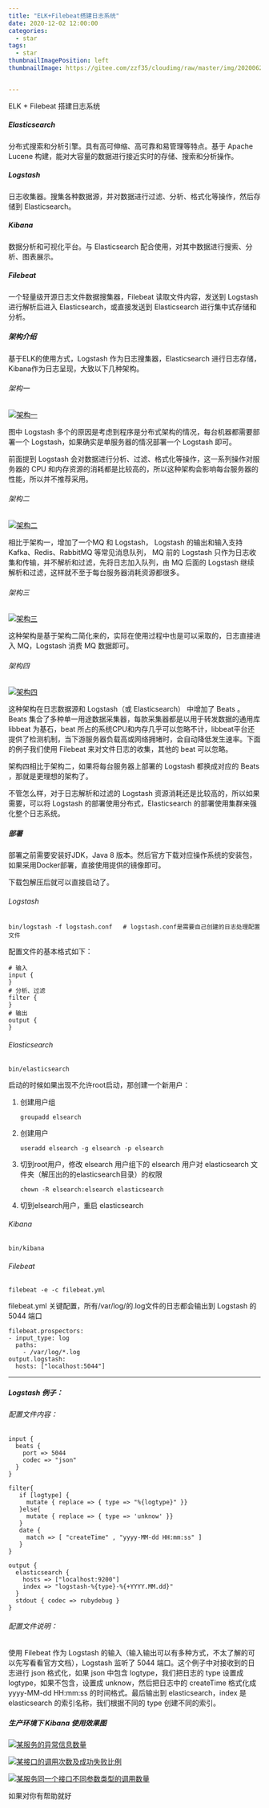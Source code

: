 ```yaml
---
title: "ELK+Filebeat搭建日志系统"
date: 2020-12-02 12:00:00
categories:
  - star
tags:
  - star
thumbnailImagePosition: left
thumbnailImage: https://gitee.com/zzf35/cloudimg/raw/master/img/20200622193715.jpg


---
```


 ELK + Filebeat 搭建日志系统

<!--more-->

##### Elasticsearch

分布式搜索和分析引擎。具有高可伸缩、高可靠和易管理等特点。基于 Apache Lucene 构建，能对大容量的数据进行接近实时的存储、搜索和分析操作。

##### Logstash

日志收集器。搜集各种数据源，并对数据进行过滤、分析、格式化等操作，然后存储到 Elasticsearch。

##### Kibana

数据分析和可视化平台。与 Elasticsearch 配合使用，对其中数据进行搜索、分析、图表展示。

##### Filebeat

一个轻量级开源日志文件数据搜集器，Filebeat 读取文件内容，发送到 Logstash 进行解析后进入 Elasticsearch，或直接发送到 Elasticsearch 进行集中式存储和分析。

##### 架构介绍

基于ELK的使用方式，Logstash 作为日志搜集器，Elasticsearch 进行日志存储，Kibana作为日志呈现，大致以下几种架构。

###### 架构一

[![架构一](https://beckjin.com/img/elk/architecture1.png)](https://beckjin.com/img/elk/architecture1.png)

图中 Logstash 多个的原因是考虑到程序是分布式架构的情况，每台机器都需要部署一个 Logstash，如果确实是单服务器的情况部署一个 Logstash 即可。

前面提到 Logstash 会对数据进行分析、过滤、格式化等操作，这一系列操作对服务器的 CPU 和内存资源的消耗都是比较高的，所以这种架构会影响每台服务器的性能，所以并不推荐采用。

###### 架构二

[![架构二](https://beckjin.com/img/elk/architecture2.png)](https://beckjin.com/img/elk/architecture2.png)

相比于架构一，增加了一个MQ 和 Logstash， Logstash 的输出和输入支持 Kafka、Redis、RabbitMQ 等常见消息队列， MQ 前的 Logstash 只作为日志收集和传输，并不解析和过滤，先将日志加入队列，由 MQ 后面的
Logstash 继续解析和过滤，这样就不至于每台服务器消耗资源都很多。

###### 架构三

[![架构三](https://beckjin.com/img/elk/architecture3.png)](https://beckjin.com/img/elk/architecture3.png)

这种架构是基于架构二简化来的，实际在使用过程中也是可以采取的，日志直接进入 MQ，Logstash 消费 MQ 数据即可。

###### 架构四

[![架构四](https://beckjin.com/img/elk/architecture4.png)](https://beckjin.com/img/elk/architecture4.png)

这种架构在日志数据源和 Logstash（或 Elasticsearch） 中增加了 Beats 。Beats 集合了多种单一用途数据采集器，每款采集器都是以用于转发数据的通用库 libbeat 为基石，beat 所占的系统CPU和内存几乎可以忽略不计，libbeat平台还提供了检测机制，当下游服务器负载高或网络拥堵时，会自动降低发生速率。下面的例子我们使用 Filebeat 来对文件日志的收集，其他的 beat 可以忽略。

架构四相比于架构二，如果将每台服务器上部署的 Logstash 都换成对应的 Beats ，那就是更理想的架构了。

不管怎么样，对于日志解析和过滤的 Logstash 资源消耗还是比较高的，所以如果需要，可以将 Logstash 的部署使用分布式，Elasticsearch 的部署使用集群来强化整个日志系统。

##### 部署

部署之前需要安装好JDK，Java 8 版本。然后官方下载对应操作系统的安装包，如果采用Docker部署，直接使用提供的镜像即可。

下载包解压后就可以直接启动了。

###### Logstash

```
bin/logstash -f logstash.conf   # logstash.conf是需要自己创建的日志处理配置文件
```

配置文件的基本格式如下：

```
# 输入
input { 
}
# 分析、过滤
filter { 
}
# 输出
output { 
}
```



###### Elasticsearch

```
bin/elasticsearch
```

启动的时候如果出现不允许root启动，那创建一个新用户：

1. 创建用户组

   ```
   groupadd elsearch
   ```

2. 创建用户

   ```
   useradd elsearch -g elsearch -p elsearch
   ```

3. 切到root用户，修改 elsearch 用户组下的 elsearch 用户对 elasticsearch 文件夹（解压出的的elasticsearch目录）的权限

   ```
   chown -R elsearch:elsearch elasticsearch
   ```

4. 切到elsearch用户，重启 elasticsearch

###### Kibana

```
bin/kibana
```

###### Filebeat

```
filebeat -e -c filebeat.yml
```

filebeat.yml 关键配置，所有/var/log/的.log文件的日志都会输出到 Logstash 的 5044 端口

```
filebeat.prospectors:
- input_type: log
  paths:
	- /var/log/*.log
output.logstash:
  hosts: ["localhost:5044"]
```



------

##### Logstash 例子：

###### 配置文件内容：

```
input {
  beats {
    port => 5044
    codec => "json"
  }
}

filter{
   if [logtype] {
     mutate { replace => { type => "%{logtype}" }}
   }else{
     mutate { replace => { type => 'unknow' }}
   }
   date {
     match => [ "createTime" , "yyyy-MM-dd HH:mm:ss" ]
   }
}

output {
  elasticsearch {
    hosts => ["localhost:9200"]
    index => "logstash-%{type}-%{+YYYY.MM.dd}"
  }
  stdout { codec => rubydebug }
}
```

###### 配置文件说明：

使用 Filebeat 作为 Logstash 的输入（输入输出可以有多种方式，不太了解的可以先写看看官方文档），Logstash 监听了 5044 端口。这个例子中对接收到的日志进行 json 格式化，如果 json 中包含 logtype，我们把日志的
type 设置成 logtype，如果不包含，设置成 unknow，然后把日志中的
createTime 格式化成 yyyy-MM-dd HH:mm:ss 的时间格式。最后输出到 elasticsearch，index 是 elasticsearch 的索引名称，我们根据不同的 type 创建不同的索引。

##### 生产环境下 Kibana 使用效果图

[![某服务的异常信息数量](https://beckjin.com/img/elk/kibana1.png)](https://beckjin.com/img/elk/kibana1.png)

[![某接口的调用次数及成功失败比例](https://beckjin.com/img/elk/kibana2.png)](https://beckjin.com/img/elk/kibana2.png)

[![某服务同一个接口不同参数类型的调用数量](https://beckjin.com/img/elk/kibana3.png)](https://beckjin.com/img/elk/kibana3.png)

如果对你有帮助就好